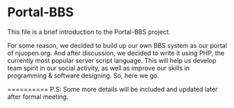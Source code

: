 Portal-BBS
==========
This file is a brief introduction to the Portal-BBS project.

  For some reason, we decided to build up our own BBS system as our portal of njuopen.org. And after discussion, we decided to write it using PHP, the currently most popular server script language. This will help us develop team spirit in our social activity, as well as improve our skills in programming & software designing.
  So, here we go.
  
==========
P.S: Some more details will be included and updated later after formal meeting.
